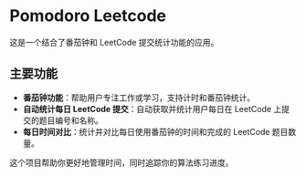 # Pomodoro Leetcode

这是一个结合了番茄钟和 LeetCode 提交统计功能的应用。

## 主要功能

- **番茄钟功能**：帮助用户专注工作或学习，支持计时和番茄钟统计。
- **自动统计每日 LeetCode 提交**：自动获取并统计用户每日在 LeetCode 上提交的题目编号和名称。
- **每日时间对比**：统计并对比每日使用番茄钟的时间和完成的 LeetCode 题目数量。

这个项目帮助你更好地管理时间，同时追踪你的算法练习进度。
